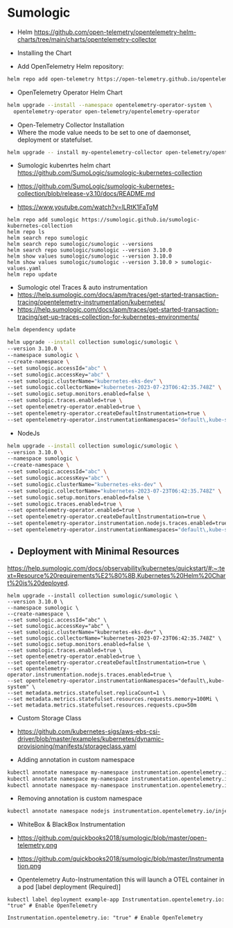 # Sumologic

- Helm https://github.com/open-telemetry/opentelemetry-helm-charts/tree/main/charts/opentelemetry-collector

- Installing the Chart

- Add OpenTelemetry Helm repository:

```bash
helm repo add open-telemetry https://open-telemetry.github.io/opentelemetry-helm-charts
```

- OpenTelemetry Operator Helm Chart    
```bash
helm upgrade --install --namespace opentelemetry-operator-system \
  opentelemetry-operator open-telemetry/opentelemetry-operator
```


- Open-Telemetry Collector Installation  
- Where the mode value needs to be set to one of daemonset, deployment or statefulset.

```bash
helm upgrade -- install my-opentelemetry-collector open-telemetry/opentelemetry-collector --set mode=daemonset
```

- Sumologic kubenrtes helm chart https://github.com/SumoLogic/sumologic-kubernetes-collection

- https://github.com/SumoLogic/sumologic-kubernetes-collection/blob/release-v3.10/docs/README.md

- https://www.youtube.com/watch?v=lLRtK1FaTgM
  
```
helm repo add sumologic https://sumologic.github.io/sumologic-kubernetes-collection
helm repo ls
helm search repo sumologic
helm search repo sumologic/sumologic --versions
helm search repo sumologic/sumologic --version 3.10.0
helm show values sumologic/sumologic --version 3.10.0
helm show values sumologic/sumologic --version 3.10.0 > sumologic-values.yaml
helm repo update
```

- Sumologic otel Traces & auto instrumentation
- https://help.sumologic.com/docs/apm/traces/get-started-transaction-tracing/opentelemetry-instrumentation/kubernetes/
- https://help.sumologic.com/docs/apm/traces/get-started-transaction-tracing/set-up-traces-collection-for-kubernetes-environments/

```bash
helm dependency update
```
```bash
helm upgrade --install collection sumologic/sumologic \
--version 3.10.0 \
--namespace sumologic \
--create-namespace \
--set sumologic.accessId="abc" \
--set sumologic.accessKey="abc" \
--set sumologic.clusterName="kubernetes-eks-dev" \
--set sumologic.collectorName="kubernetes-2023-07-23T06:42:35.748Z" \
--set sumologic.setup.monitors.enabled=false \
--set sumologic.traces.enabled=true \
--set opentelemetry-operator.enabled=true \
--set opentelemetry-operator.createDefaultInstrumentation=true \
--set opentelemetry-operator.instrumentationNamespaces="default\,kube-system"
```
- NodeJs
```bash
helm upgrade --install collection sumologic/sumologic \
--version 3.10.0 \
--namespace sumologic \
--create-namespace \
--set sumologic.accessId="abc" \
--set sumologic.accessKey="abc" \
--set sumologic.clusterName="kubernetes-eks-dev" \
--set sumologic.collectorName="kubernetes-2023-07-23T06:42:35.748Z" \
--set sumologic.setup.monitors.enabled=false \
--set sumologic.traces.enabled=true \
--set opentelemetry-operator.enabled=true \
--set opentelemetry-operator.createDefaultInstrumentation=true \
--set opentelemetry-operator.instrumentation.nodejs.traces.enabled=true \
--set opentelemetry-operator.instrumentationNamespaces="default\,kube-system"
```

- Deployment with Minimal Resources
  - 
https://help.sumologic.com/docs/observability/kubernetes/quickstart/#:~:text=Resource%20requirements%E2%80%8B,Kubernetes%20Helm%20Chart%20is%20deployed.
```
helm upgrade --install collection sumologic/sumologic \
--version 3.10.0 \
--namespace sumologic \
--create-namespace \
--set sumologic.accessId="abc" \
--set sumologic.accessKey="abc" \
--set sumologic.clusterName="kubernetes-eks-dev" \
--set sumologic.collectorName="kubernetes-2023-07-23T06:42:35.748Z" \
--set sumologic.setup.monitors.enabled=false \
--set sumologic.traces.enabled=true \
--set opentelemetry-operator.enabled=true \
--set opentelemetry-operator.createDefaultInstrumentation=true \
--set opentelemetry-operator.instrumentation.nodejs.traces.enabled=true \
--set opentelemetry-operator.instrumentationNamespaces="default\,kube-system" \
--set metadata.metrics.statefulset.replicaCount=1 \
--set metadata.metrics.statefulset.resources.requests.memory=100Mi \
--set metadata.metrics.statefulset.resources.requests.cpu=50m
```

- Custom Storage Class
- https://github.com/kubernetes-sigs/aws-ebs-csi-driver/blob/master/examples/kubernetes/dynamic-provisioning/manifests/storageclass.yaml
  

- Adding annotation in custom namespace
```bash
kubectl annotate namespace my-namespace instrumentation.opentelemetry.io/inject-java=true
kubectl annotate namespace my-namespace instrumentation.opentelemetry.io/inject-python=true
kubectl annotate namespace my-namespace instrumentation.opentelemetry.io/inject-nodejs=true
```
- Removing annotation is custom namespace
```bash
kubectl annotate namespace nodejs instrumentation.opentelemetry.io/inject-nodejs-
```

- WhiteBox & BlackBox Instrumentation
- https://github.com/quickbooks2018/sumologic/blob/master/open-telemetry.png
- https://github.com/quickbooks2018/sumologic/blob/master/Instrumentation.png

- Opentelemetry Auto-Instrumentation this will launch a OTEL container in a pod [label deployment (Required)]
```
kubectl label deployment example-app Instrumentation.opentelemetry.io: "true" # Enable OpenTelemetry
  
Instrumentation.opentelemetry.io: "true" # Enable OpenTelemetry
```
